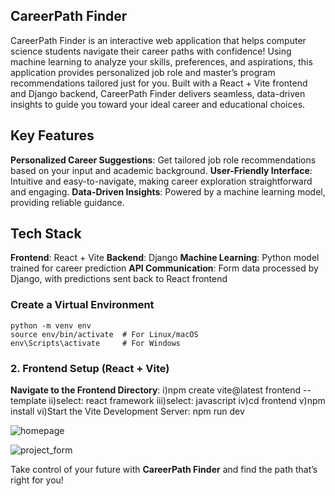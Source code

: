 ## CareerPath Finder

CareerPath Finder is an interactive web application that helps computer science students navigate their career paths with confidence! Using machine learning to analyze your skills, preferences, and aspirations, this application provides personalized job role and master’s program recommendations tailored just for you. Built with a React + Vite frontend and Django backend, CareerPath Finder delivers seamless, data-driven insights to guide you toward your ideal career and educational choices.

## Key Features

**Personalized Career Suggestions**: Get tailored job role recommendations based on your input and academic background.
  **User-Friendly Interface**: Intuitive and easy-to-navigate, making career exploration straightforward and engaging.
  **Data-Driven Insights**: Powered by a machine learning model, providing reliable guidance.

## Tech Stack

 **Frontend**: React + Vite
 **Backend**: Django
 **Machine Learning**: Python model trained for career prediction
**API Communication**: Form data processed by Django, with predictions sent back to React frontend




### Create a Virtual Environment
    python -m venv env
    source env/bin/activate  # For Linux/macOS
    env\Scripts\activate     # For Windows
    

### 2. Frontend Setup (React + Vite)
 **Navigate to the Frontend Directory**:
   i)npm create vite@latest frontend --template
   ii)select: react framework
   iii)select: javascript
   iv)cd frontend
   v)npm install
   vi)Start the Vite Development Server: npm run dev
   
![homepage](https://github.com/user-attachments/assets/63e6e55a-52ba-4b39-8945-107e3a6ebbb5)

![project_form](https://github.com/user-attachments/assets/384adbfa-98fb-418a-a9b8-179e75ae4260)



  

Take control of your future with **CareerPath Finder** and find the path that’s right for you!
